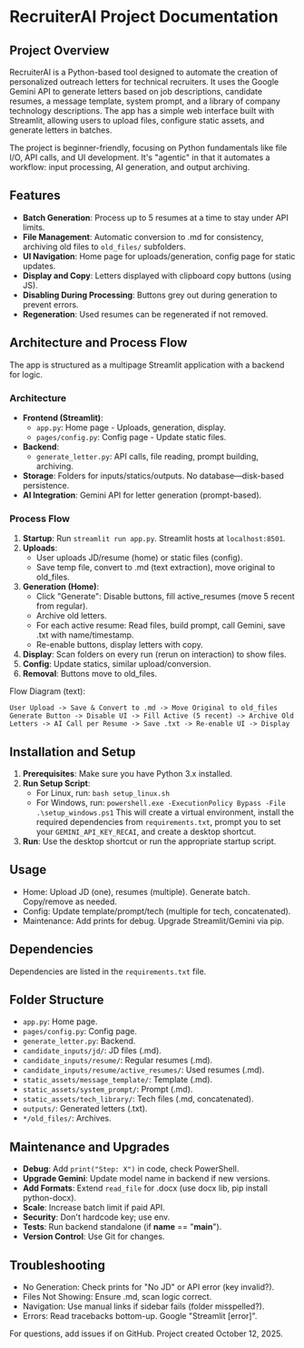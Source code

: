 
# RecruiterAI Project Documentation

## Project Overview
RecruiterAI is a Python-based tool designed to automate the creation of personalized outreach letters for technical recruiters. It uses the Google Gemini API to generate letters based on job descriptions, candidate resumes, a message template, system prompt, and a library of company technology descriptions. The app has a simple web interface built with Streamlit, allowing users to upload files, configure static assets, and generate letters in batches.

The project is beginner-friendly, focusing on Python fundamentals like file I/O, API calls, and UI development. It's "agentic" in that it automates a workflow: input processing, AI generation, and output archiving.

## Features
- **Batch Generation**: Process up to 5 resumes at a time to stay under API limits.
- **File Management**: Automatic conversion to .md for consistency, archiving old files to `old_files/` subfolders.
- **UI Navigation**: Home page for uploads/generation, config page for static updates.
- **Display and Copy**: Letters displayed with clipboard copy buttons (using JS).
- **Disabling During Processing**: Buttons grey out during generation to prevent errors.
- **Regeneration**: Used resumes can be regenerated if not removed.

## Architecture and Process Flow
The app is structured as a multipage Streamlit application with a backend for logic.

### Architecture
- **Frontend (Streamlit)**:
  - `app.py`: Home page - Uploads, generation, display.
  - `pages/config.py`: Config page - Update static files.
- **Backend**:
  - `generate_letter.py`: API calls, file reading, prompt building, archiving.
- **Storage**: Folders for inputs/statics/outputs. No database—disk-based persistence.
- **AI Integration**: Gemini API for letter generation (prompt-based).

### Process Flow
1. **Startup**: Run `streamlit run app.py`. Streamlit hosts at `localhost:8501`.
2. **Uploads**:
   - User uploads JD/resume (home) or static files (config).
   - Save temp file, convert to .md (text extraction), move original to old_files.
3. **Generation (Home)**:
   - Click "Generate": Disable buttons, fill active_resumes (move 5 recent from regular).
   - Archive old letters.
   - For each active resume: Read files, build prompt, call Gemini, save .txt with name/timestamp.
   - Re-enable buttons, display letters with copy.
4. **Display**: Scan folders on every run (rerun on interaction) to show files.
5. **Config**: Update statics, similar upload/conversion.
6. **Removal**: Buttons move to old_files.

Flow Diagram (text):
```
User Upload -> Save & Convert to .md -> Move Original to old_files
Generate Button -> Disable UI -> Fill Active (5 recent) -> Archive Old Letters -> AI Call per Resume -> Save .txt -> Re-enable UI -> Display
```

## Installation and Setup
1. **Prerequisites**: Make sure you have Python 3.x installed.
2. **Run Setup Script**:
    - For Linux, run: `bash setup_linux.sh`
    - For Windows, run: `powershell.exe -ExecutionPolicy Bypass -File .\setup_windows.ps1`
   This will create a virtual environment, install the required dependencies from `requirements.txt`, prompt you to set your `GEMINI_API_KEY_RECAI`, and create a desktop shortcut.
3. **Run**: Use the desktop shortcut or run the appropriate startup script.

## Usage
- Home: Upload JD (one), resumes (multiple). Generate batch. Copy/remove as needed.
- Config: Update template/prompt/tech (multiple for tech, concatenated).
- Maintenance: Add prints for debug. Upgrade Streamlit/Gemini via pip.

## Dependencies
Dependencies are listed in the `requirements.txt` file.

## Folder Structure
- `app.py`: Home page.
- `pages/config.py`: Config page.
- `generate_letter.py`: Backend.
- `candidate_inputs/jd/`: JD files (.md).
- `candidate_inputs/resume/`: Regular resumes (.md).
- `candidate_inputs/resume/active_resumes/`: Used resumes (.md).
- `static_assets/message_template/`: Template (.md).
- `static_assets/system_prompt/`: Prompt (.md).
- `static_assets/tech_library/`: Tech files (.md, concatenated).
- `outputs/`: Generated letters (.txt).
- `*/old_files/`: Archives.

## Maintenance and Upgrades
- **Debug**: Add `print("Step: X")` in code, check PowerShell.
- **Upgrade Gemini**: Update model name in backend if new versions.
- **Add Formats**: Extend `read_file` for .docx (use docx lib, pip install python-docx).
- **Scale**: Increase batch limit if paid API.
- **Security**: Don't hardcode key; use env.
- **Tests**: Run backend standalone (if __name__ == "__main__").
- **Version Control**: Use Git for changes.

## Troubleshooting
- No Generation: Check prints for "No JD" or API error (key invalid?).
- Files Not Showing: Ensure .md, scan logic correct.
- Navigation: Use manual links if sidebar fails (folder misspelled?).
- Errors: Read tracebacks bottom-up. Google "Streamlit [error]".

For questions, add issues if on GitHub. Project created October 12, 2025.

